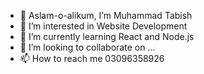 - 👋 Aslam-o-alikum, I’m Muhammad Tabish
- 👀 I’m interested in Website Development
- 🌱 I’m currently learning React and Node.js
- 💞️ I’m looking to collaborate on ...
- 📫 How to reach me 03096358926

<!---
tabishakhtar007860/tabishakhtar007860 is a ✨ special ✨ repository because its `README.md` (this file) appears on your GitHub profile.
You can click the Preview link to take a look at your changes.
--->
